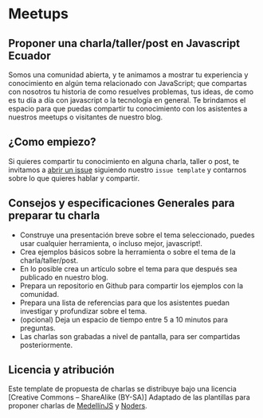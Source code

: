 # Meetups

## Proponer una charla/taller/post en Javascript Ecuador

Somos una comunidad abierta, y te animamos a mostrar tu experiencia y conocimiento en algún tema relacionado con JavaScript; que compartas con nosotros tu historia de como resuelves problemas, tus ideas, de como es tu día a día con javascript o la tecnología en general.
Te brindamos el espacio para que puedas compartir tu conocimiento con los asistentes a nuestros meetups o visitantes de nuestro blog.

## ¿Como empiezo?

Si quieres compartir tu conocimiento en alguna charla, taller o post, te invitamos a [abrir un issue](https://github.com/javascriptecuador/Meetups/issues)  siguiendo nuestro `issue template` y contarnos sobre lo que quieres hablar y compartir.

## Consejos y especificaciones Generales para preparar tu charla

- Construye una presentación breve sobre el tema seleccionado, puedes usar cualquier herramienta, o incluso mejor, javascript!.
- Crea ejemplos básicos sobre la herramienta o sobre el tema de la charla/taller/post.
- En lo posible crea un artículo sobre el tema para que después sea publicado en nuestro blog.
- Prepara un repositorio en Github para compartir los ejemplos con la comunidad.
- Prepara una lista de referencias para que los asistentes puedan investigar y profundizar sobre el tema.
- (opcional) Deja un espacio de tiempo entre 5 a 10 minutos para preguntas.
- Las charlas son grabadas a nivel de pantalla, para ser compartidas posteriormente.

## Licencia y atribución

Este template de propuesta de charlas se distribuye bajo una licencia [Creative Commons – ShareAlike (BY-SA)]
Adaptado de las plantillas para proponer charlas de [MedellínJS](https://medellinjs.org/) y [Noders](https://github.com/Noders/Meetups).